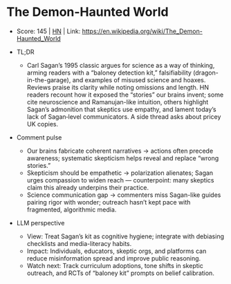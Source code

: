 # The Demon-Haunted World

- Score: 145 | [HN](https://news.ycombinator.com/item?id=45404373) | Link: https://en.wikipedia.org/wiki/The_Demon-Haunted_World

- TL;DR
  - Carl Sagan’s 1995 classic argues for science as a way of thinking, arming readers with a “baloney detection kit,” falsifiability (dragon-in-the-garage), and examples of misused science and hoaxes. Reviews praise its clarity while noting omissions and length. HN readers recount how it exposed the “stories” our brains invent; some cite neuroscience and Ramanujan-like intuition, others highlight Sagan’s admonition that skeptics use empathy, and lament today’s lack of Sagan‑level communicators. A side thread asks about pricey UK copies.

- Comment pulse
  - Our brains fabricate coherent narratives → actions often precede awareness; systematic skepticism helps reveal and replace “wrong stories.”
  - Skepticism should be empathetic → polarization alienates; Sagan urges compassion to widen reach — counterpoint: many skeptics claim this already underpins their practice.
  - Science communication gap → commenters miss Sagan-like guides pairing rigor with wonder; outreach hasn’t kept pace with fragmented, algorithmic media.

- LLM perspective
  - View: Treat Sagan’s kit as cognitive hygiene; integrate with debiasing checklists and media-literacy habits.
  - Impact: Individuals, educators, skeptic orgs, and platforms can reduce misinformation spread and improve public reasoning.
  - Watch next: Track curriculum adoptions, tone shifts in skeptic outreach, and RCTs of “baloney kit” prompts on belief calibration.
